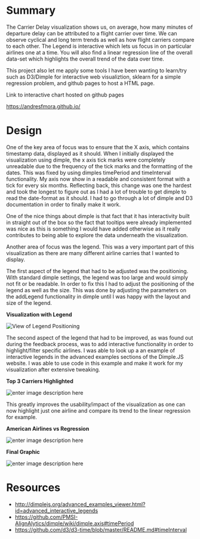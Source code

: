 # Summary
The Carrier Delay visualization shows us, on average, how many minutes of departure delay can be attributed to a flight carrier over time. We can observe cyclical and long term trends as well as how flight carriers compare to each other. The Legend is interactive which lets us focus in on particular airlines one at a time. You will also find a linear regression line of the overall data-set which highlights the overall trend of the data over time. 

This project also let me apply some tools I have been wanting to learn/try such as D3/Dimple for interactive web visualiztion, sklearn for a simple regression problem, and github pages to host a HTML page.

Link to interactive chart hosted on github pages

<https://andresfmora.github.io/>

# Design 
One of the key area of focus was to ensure that the X axis, which contains timestamp data,  displayed as it should. When I initially displayed the visualization using dimple, the x axis tick marks were completely unreadable due to the frequency of the tick marks and the formatting of the dates. This was fixed by using dimples timePeriod and timeInterval functionality. My axis now show in a readable and consistent format with a tick for every six months. Reflecting back, this change was one the hardest and took the longest to figure out as I had a lot of trouble to get dimple to read the date-format as it should. I had to go through a lot of dimple and D3 documentation in order to finally make it work.

One of the nice things about dimple is that fact that it has interactivity built in straight out of the box so the fact that tooltips were already implemented was nice as this is  something I would have added otherwise as it really contributes to being able to explore the data underneath the visualization. 

Another area of focus was the legend. This was a very important part of this visualization as there are many different airline carries that I wanted to display. 

The first aspect of the legend that had to be adjusted was the positioning. With standard dimple settings, the legend was too large and would simply not fit or be readable. In order to fix this I had to adjust the positioning of the legend as well as the size. This was done by adjusting the parameters on the addLegend functionality in dimple until I was happy with the layout and size of the legend.

**Visualization with Legend**

![View of Legend Positioning](https://lh3.googleusercontent.com/my4vroMv7QFbHgvi2_fOjsrLvtooEK_2TGWfjUXSVxAagcAaKxX3lYZBL1sRYG5lL6nFhZ_bJw3PgA "Full Visualization")

The second aspect of the legend that had to be improved, as was found out during the feedback process, was to add interactive functionality in order to highlight/filter specific airlines. I was able to look up a an example of interactive legends in the advanced examples sections of the Dimple.JS website. I was able to use code in this example and make it work for my visualization after extensive tweaking. 

**Top 3 Carriers Highlighted**

![enter image description here](https://lh3.googleusercontent.com/HrtK1Whp_tHLI56J00eKfpbMvcVEP1sKGgVJsV5-52yvlwHdSyHD55-b9BuTflO-OrlCR1SSZ2XFZA "Top 3 Airline Carriers")

This greatly improves the usability/impact of the visualization as one can now highlight just one airline and compare its trend to the linear regression for example. 

**American Airlines vs Regression**

![enter image description here](https://lh3.googleusercontent.com/82U5tOmI2RbDnXQXywsLIbP0KlO9AJhr8WjTSAZ9JtQE8CigK5GKFM1XY1nM9bw5SBL_grQSlhTltQ "Regression")

**Final Graphic**

![enter image description here](https://lh3.googleusercontent.com/LL11QqBIfKyj5kB5qZzGxFxqQ5kSG2rPUtd8QFOV5kHdkihR_qwRBZ9mi3uMCudYjYHN-k-QJf_5RA "Final")

# Resources 
- http://dimplejs.org/advanced_examples_viewer.html?id=advanced_interactive_legends
- https://github.com/PMSI-AlignAlytics/dimple/wiki/dimple.axis#timePeriod
- https://github.com/d3/d3-time/blob/master/README.md#timeInterval
<!--stackedit_data:
eyJoaXN0b3J5IjpbMjc1NzIwNjU5LC0xMDg1NTkwMzQyLDIwOD
I1NDYwMDZdfQ==
-->
